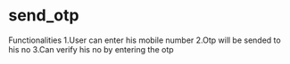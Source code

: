# send_otp

Functionalities
1.User can enter his mobile number
2.Otp will be sended to his no
3.Can verify his no by entering the otp
